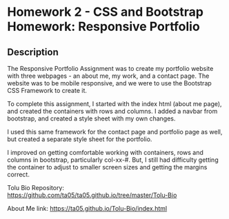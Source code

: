 # Homework 2 - CSS and Bootstrap Homework: Responsive Portfolio

## Description

The Responsive Portfolio Assignment was to create my portfolio website with three webpages - an about me, my work, and a contact page. The website was to be mobile responsive, and we were to use the Bootstrap CSS Framework to create it.

To complete this assignment, I started with the index html (about me page), and created the containers with rows and columns. I added a navbar from bootstrap, and created a style sheet with my own changes.

I used this same framework for the contact page and portfolio page as well, but created a separate style sheet for the portfolio.

I improved on getting comfortable working with containers, rows and columns in bootstrap, particularly col-xx-#. But, I still had difficulty getting the container to adjust to smaller screen sizes and getting the margins correct.

Tolu Bio Repository: https://github.com/ta05/ta05.github.io/tree/master/Tolu-Bio

About Me link: https://ta05.github.io/Tolu-Bio/index.html
